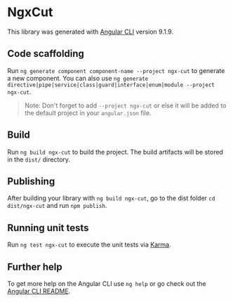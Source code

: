 # NgxCut

This library was generated with [Angular CLI](https://github.com/angular/angular-cli) version 9.1.9.

## Code scaffolding

Run `ng generate component component-name --project ngx-cut` to generate a new component. You can also use `ng generate directive|pipe|service|class|guard|interface|enum|module --project ngx-cut`.

> Note: Don't forget to add `--project ngx-cut` or else it will be added to the default project in your `angular.json` file.

## Build

Run `ng build ngx-cut` to build the project. The build artifacts will be stored in the `dist/` directory.

## Publishing

After building your library with `ng build ngx-cut`, go to the dist folder `cd dist/ngx-cut` and run `npm publish`.

## Running unit tests

Run `ng test ngx-cut` to execute the unit tests via [Karma](https://karma-runner.github.io).

## Further help

To get more help on the Angular CLI use `ng help` or go check out the [Angular CLI README](https://github.com/angular/angular-cli/blob/master/README.md).
